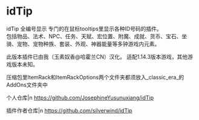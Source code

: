 # idTip
idTip 全编号显示
  专门的在鼠标tooltips里显示各种ID号码的插件。  
  包括物品、法术、NPC、任务、天赋、宏位置、附魔、成就、货币、宝石、坐骑、宠物、宠物种族、套装、外观、神器能量等多钟游戏内元素。  
  
  此版本插件已由我（玉素奴香@哈霍兰CN）汉化。 
  适配1.14.3版本游戏，其他游戏版本未知。  
  
  压缩包里ItemRack和ItemRackOptions两个文件夹都须放入_classic_era_的AddOns文件夹中  
  
  个人仓库|n https://github.com/JosephineYusunuxiang/idTip   
  
  插件作者仓库|n https://github.com/silverwind/idTip  
